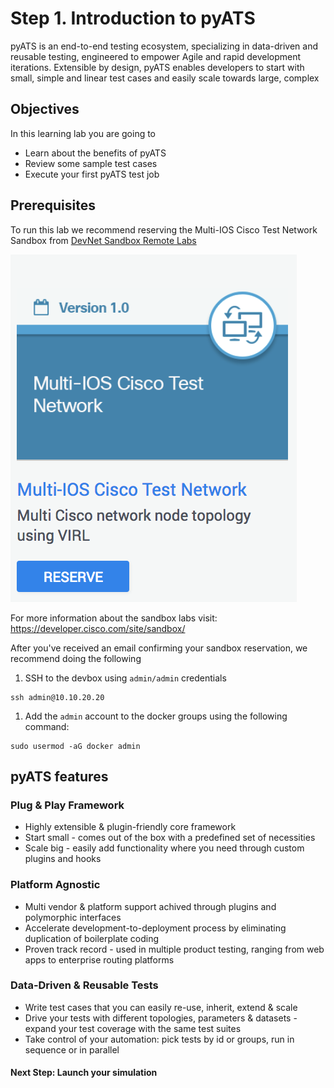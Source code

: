 # Step 1. Introduction to pyATS

pyATS is an end-to-end testing ecosystem, specializing in data-driven and reusable testing, engineered to empower Agile and rapid development iterations. Extensible by design, pyATS enables developers to start with small, simple and linear test cases and easily scale towards large, complex


## Objectives

In this learning lab you are going to

* Learn about the benefits of pyATS
* Review some sample test cases
* Execute your first pyATS test job


## Prerequisites

To run this lab we recommend reserving the Multi-IOS Cisco Test Network Sandbox from
[DevNet Sandbox Remote Labs](https://devnetsandbox.cisco.com/RM/Topology)

![](./assets/images/sandboxtile.png)


For more information about the sandbox labs visit: https://developer.cisco.com/site/sandbox/

After you've received an email confirming your sandbox reservation, we recommend doing the following

1. SSH to the devbox using `admin/admin` credentials

  ```
  ssh admin@10.10.20.20
  ```

1. Add the `admin` account to the docker groups using the following command:

  ```
  sudo usermod -aG docker admin
  ```

## pyATS features

### Plug & Play Framework

* Highly extensible & plugin-friendly core framework
* Start small - comes out of the box with a predefined set of necessities
* Scale big - easily add functionality where you need through custom plugins and hooks

### Platform Agnostic

* Multi vendor & platform support achived through plugins and polymorphic interfaces
* Accelerate development-to-deployment process by eliminating duplication of boilerplate coding
* Proven track record - used in multiple product testing, ranging from web apps to enterprise routing platforms

### Data-Driven & Reusable Tests

* Write test cases that you can easily re-use, inherit, extend & scale
* Drive your tests with different topologies, parameters & datasets - expand your test coverage with the same test suites
* Take control of your automation: pick tests by id or groups, run in sequence or in parallel



#### Next Step: Launch your simulation
